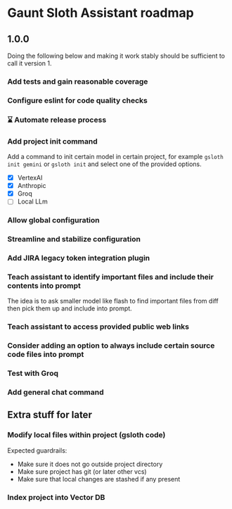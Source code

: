 # Gaunt Sloth Assistant roadmap


## 1.0.0
Doing the following below and making it work stably should be sufficient to call it version 1. 

### Add tests and gain reasonable coverage
### Configure eslint for code quality checks
### ⌛ Automate release process
### Add project init command
Add a command to init certain model in certain project, for example `gsloth init gemini`
or `gsloth init` and select one of the provided options. 
-[x] VertexAI
-[x] Anthropic
-[x] Groq
-[ ] Local LLm 
### Allow global configuration
### Streamline and stabilize configuration
### Add JIRA legacy token integration plugin
### Teach assistant to identify important files and include their contents into prompt
The idea is to ask smaller model like flash to find important files from diff then pick them up and include into prompt.
### Teach assistant to access provided public web links
### Consider adding an option to always include certain source code files into prompt
### Test with Groq
### Add general chat command

## Extra stuff for later

### Modify local files within project (gsloth code)
Expected guardrails:
- Make sure it does not go outside project directory
- Make sure project has git (or later other vcs)
- Make sure that local changes are stashed if any present

### Index project into Vector DB

